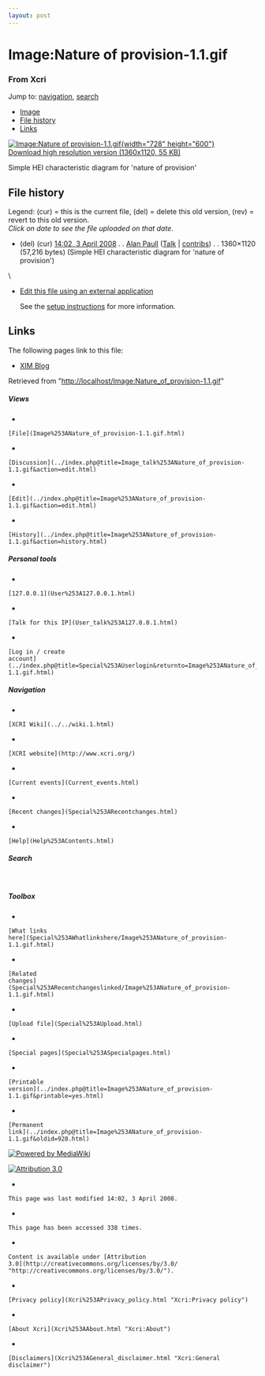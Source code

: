```yaml
---
layout: post
---
```


<script>
  (function(i,s,o,g,r,a,m){i['GoogleAnalyticsObject']=r;i[r]=i[r]||function(){
  (i[r].q=i[r].q||[]).push(arguments)},i[r].l=1*new Date();a=s.createElement(o),
  m=s.getElementsByTagName(o)[0];a.async=1;a.src=g;m.parentNode.insertBefore(a,m)
  })(window,document,'script','https://www.google-analytics.com/analytics.js','ga');

  ga('create', 'UA-73710929-3', 'auto');
  ga('send', 'pageview');

</script>







Image:Nature of provision-1.1.gif 
=================================













### From Xcri 







Jump to:
[navigation](Image%253ANature_of_provision-1.1.gif.html#column-one),
[search](Image%253ANature_of_provision-1.1.gif.html#searchInput)



-   [Image](Image%253ANature_of_provision-1.1.gif.html#file)
-   [File
    history](Image%253ANature_of_provision-1.1.gif.html#filehistory)
-   [Links](Image%253ANature_of_provision-1.1.gif.html#filelinks)



[![Image:Nature of
provision-1.1.gif](../images/thumb/2/29/Nature_of_provision-1.1.gif/728px-Nature_of_provision-1.1.gif){width="728"
height="600"}](../images/2/29/Nature_of_provision-1.1.gif)\
[Download high resolution version (1360x1120, 55
KB)](../images/2/29/Nature_of_provision-1.1.gif)



Simple HEI characteristic diagram for 'nature of provision'

File history 
------------

Legend: (cur) = this is the current file, (del) = delete this old
version, (rev) = revert to this old version.\
*Click on date to see the file uploaded on that date*.

-   (del) (cur) [14:02, 3 April
    2008](../images/2/29/Nature_of_provision-1.1.gif "/wiki/images/2/29/Nature of provision-1.1.gif") .
    . [Alan
    Paull](../index.php@title=User%253AAlan_Paull&action=edit.html "User:Alan Paull")
    ([Talk](../index.php@title=User_talk%253AAlan_Paull&action=edit.html "User talk:Alan Paull")
    |
    [contribs](Special%253AContributions/Alan_Paull.html "Special:Contributions/Alan Paull")) .
    . 1360×1120 (57,216 bytes) (Simple HEI
    characteristic diagram for 'nature of provision')

\
-   [Edit this file using an external
    application](../index.php@title=Image%253ANature_of_provision-1.1.gif&action=edit&externaledit=true&mode=file "Image:Nature of provision-1.1.gif")
    

    See the [setup
    instructions](http://meta.wikimedia.org/wiki/Help:External_editors "http://meta.wikimedia.org/wiki/Help:External_editors") for more information.

    

Links 
-----

The following pages link to this file:

-   [XIM Blog](XIM_Blog.html "XIM Blog")



Retrieved from
"[http://localhost/Image:Nature\_of\_provision-1.1.gif](Image%253ANature_of_provision-1.1.gif.html)"

















##### Views



-   

    

    [File](Image%253ANature_of_provision-1.1.gif.html)
-   

    

    [Discussion](../index.php@title=Image_talk%253ANature_of_provision-1.1.gif&action=edit.html)
-   

    

    [Edit](../index.php@title=Image%253ANature_of_provision-1.1.gif&action=edit.html)
-   

    

    [History](../index.php@title=Image%253ANature_of_provision-1.1.gif&action=history.html)







##### Personal tools



-   

    

    [127.0.0.1](User%253A127.0.0.1.html)
-   

    

    [Talk for this IP](User_talk%253A127.0.0.1.html)
-   

    

    [Log in / create
    account](../index.php@title=Special%253AUserlogin&returnto=Image%253ANature_of_provision-1.1.gif.html)











[](../../wiki.1.html "XCRI Wiki")





##### Navigation



-   

    

    [XCRI Wiki](../../wiki.1.html)
-   

    

    [XCRI website](http://www.xcri.org/)
-   

    

    [Current events](Current_events.html)
-   

    

    [Recent changes](Special%253ARecentchanges.html)
-   

    

    [Help](Help%253AContents.html)







##### Search





 









##### Toolbox



-   

    

    [What links
    here](Special%253AWhatlinkshere/Image%253ANature_of_provision-1.1.gif.html)
-   

    

    [Related
    changes](Special%253ARecentchangeslinked/Image%253ANature_of_provision-1.1.gif.html)
-   

    

    [Upload file](Special%253AUpload.html)
-   

    

    [Special pages](Special%253ASpecialpages.html)
-   

    

    [Printable
    version](../index.php@title=Image%253ANature_of_provision-1.1.gif&printable=yes.html)
-   

    

    [Permanent
    link](../index.php@title=Image%253ANature_of_provision-1.1.gif&oldid=928.html)















[![Powered by
MediaWiki](../skins/common/images/poweredby_mediawiki_88x31.png)](http://www.mediawiki.org/)





[![Attribution 3.0
](http://i.creativecommons.org/l/by/3.0/88x31.png)](http://creativecommons.org/licenses/by/3.0/)



-   

    

    This page was last modified 14:02, 3 April 2008.
-   

    

    This page has been accessed 338 times.
-   

    

    Content is available under [Attribution
    3.0](http://creativecommons.org/licenses/by/3.0/ "http://creativecommons.org/licenses/by/3.0/").
-   

    

    [Privacy policy](Xcri%253APrivacy_policy.html "Xcri:Privacy policy")
-   

    

    [About Xcri](Xcri%253AAbout.html "Xcri:About")
-   

    

    [Disclaimers](Xcri%253AGeneral_disclaimer.html "Xcri:General disclaimer")




